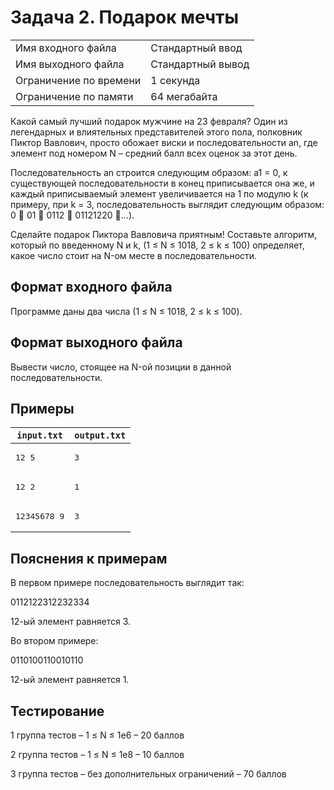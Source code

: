 # Задача 2. Подарок мечты

|  |  |
| --- | --- |
| Имя входного файла | Стандартный ввод |
| Имя выходного файла | Стандартный вывод |
| Ограничение по времени | 1 секунда |
| Ограничение по памяти | 64 мегабайта |

Какой самый лучший подарок мужчине на 23 февраля? Один из легендарных и влиятельных представителей этого пола,
полковник Пиктор Вавлович, просто обожает виски и последовательности an, где элемент под номером N – средний балл
всех оценок за этот день.

Последовательность an строится следующим образом: a1 = 0, к существующей последовательности в конец приписывается
она же, и каждый приписываемый элемент увеличивается на 1 по модулю k (к примеру, при k = 3, последовательность
выглядит следующим образом: 0  01  0112  01121220 ...).

Сделайте подарок Пиктора Вавловича приятным! Составьте алгоритм, который по введенному N и k,
(1 ≤ N ≤ 1018, 2 ≤ k ≤ 100) определяет, какое число стоит на N-ом месте в последовательности.

## Формат входного файла

Программе даны два числа (1 ≤ N ≤ 1018, 2 ≤ k ≤ 100).

## Формат выходного файла

Вывести число, стоящее на N-ой позиции в данной последовательности.

## Примеры

| `input.txt`           | `output.txt` |
|-----------------------|--------------|
| <pre>12 5</pre>       | <pre>3</pre> |
| <pre>12 2</pre>       | <pre>1</pre> |
| <pre>12345678 9</pre> | <pre>3</pre> |

## Пояснения к примерам
В первом примере последовательность выглядит так:

0112122312232334

12-ый элемент равняется 3.

Во втором примере:

0110100110010110

12-ый элемент равняется 1.

## Тестирование

1 группа тестов – 1 ≤ N ≤ 1e6 – 20 баллов

2 группа тестов – 1 ≤ N ≤ 1e8 – 10 баллов

3 группа тестов – без дополнительных ограничений – 70 баллов

